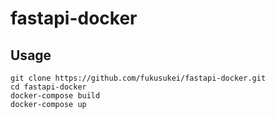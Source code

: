 # fastapi-docker
## Usage
```
git clone https://github.com/fukusukei/fastapi-docker.git
cd fastapi-docker
docker-compose build
docker-compose up
```